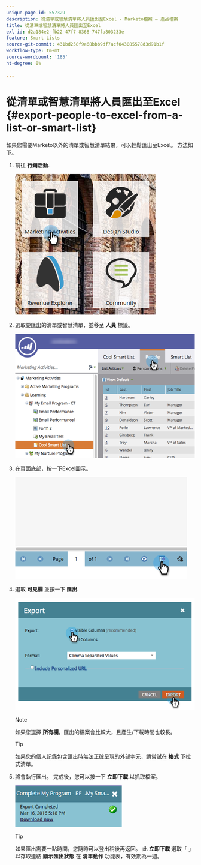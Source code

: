 ```yaml
---
unique-page-id: 557329
description: 從清單或智慧清單將人員匯出至Excel - Marketo檔案 — 產品檔案
title: 從清單或智慧清單將人員匯出至Excel
exl-id: d2a184e2-fb22-47f7-8368-747fa803233e
feature: Smart Lists
source-git-commit: 431bd258f9a68bbb9df7acf043085578d3d91b1f
workflow-type: tm+mt
source-wordcount: '185'
ht-degree: 0%

---
```


# 從清單或智慧清單將人員匯出至Excel {#export-people-to-excel-from-a-list-or-smart-list}

如果您需要Marketo以外的清單或智慧清單結果，可以輕鬆匯出至Excel。 方法如下。

1. 前往 **行銷活動**.

   ![](assets/ma.png)

1. 選取要匯出的清單或智慧清單，並移至 **人員** 標籤。

   ![](assets/smartlistpeopletab-hands.png)

1. 在頁面底部，按一下Excel圖示。

   ![](assets/exportpeople.png)

1. 選取 **可見欄** 並按一下 **匯出**.

   ![](assets/image2014-9-11-14-3a1-3a37.png)

   >[!NOTE]
   >
   >如果您選擇 **所有欄**，匯出的檔案會比較大，且產生/下載時間也較長。

   >[!TIP]
   >
   >如果您的個人記錄包含匯出時無法正確呈現的外部字元，請嘗試在 **格式** 下拉式清單。

1. 將會執行匯出。 完成後，您可以按一下 **立即下載** 以抓取檔案。

   ![](assets/popup.png)

   >[!TIP]
   >
   >如果匯出需要一點時間，您隨時可以登出稍後再返回。 此 **立即下載** 選取「 」以存取連結 **顯示匯出狀態** 在 **清單動作** 功能表，有效期為一週。
